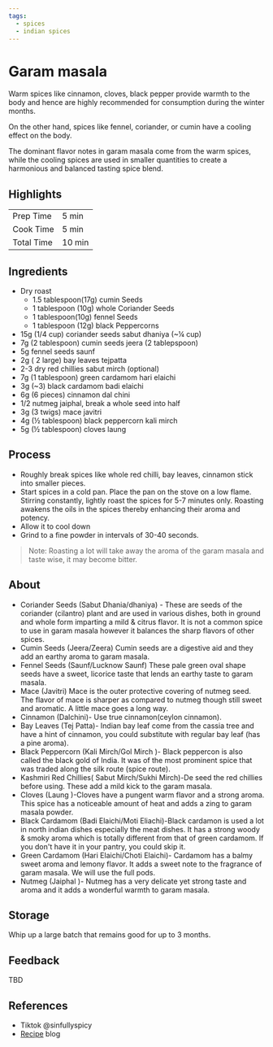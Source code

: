 ```yaml
---
tags:
  - spices
  - indian spices
---
```


# Garam masala

Warm spices like cinnamon, cloves, black pepper provide warmth to the body and hence are highly recommended for consumption during the winter months.

On the other hand, spices like fennel, coriander, or cumin have a cooling effect on the body.

The dominant flavor notes in garam masala come from the warm spices, while the cooling spices are used in smaller quantities to create a harmonious and balanced tasting spice blend.

## Highlights

| | |
|----|-----|
| Prep Time             | 5 min     |
| Cook Time             | 5 min     |
| Total Time            | 10 min    |

## Ingredients

* Dry roast
    * 1.5 tablespoon(17g) cumin Seeds
    * 1 tablespoon (10g) whole Coriander Seeds
    * 1 tablespoon(10g) fennel Seeds
    * 1 tablespoon (12g) black Peppercorns
* 15g (1/4 cup) coriander seeds sabut dhaniya (~¼ cup)
* 7g (2 tablespoon) cumin seeds jeera (2 tablepspoon)
* 5g fennel seeds saunf
* 2g ( 2 large) bay leaves tejpatta
* 2-3 dry red chillies sabut mirch (optional)
* 7g (1 tablespoon) green cardamom hari elaichi
* 3g (~3) black cardamom badi elaichi
* 6g (6 pieces) cinnamon dal chini
* 1/2 nutmeg jaiphal, break a whole seed into half
* 3g (3 twigs) mace javitri
* 4g (½ tablespoon) black peppercorn kali mirch
* 5g (½ tablespoon) cloves laung

## Process

* Roughly break spices like whole red chilli, bay leaves, cinnamon stick into smaller pieces.
* Start spices in a cold pan. Place the pan on the stove on a low flame. Stirring constantly, lightly roast the spices for 5-7 minutes only. Roasting awakens the oils in the spices thereby enhancing their aroma and potency.
* Allow it to cool down
* Grind to a fine powder in intervals of 30-40 seconds.

> Note: Roasting a lot will take away the aroma of the garam masala and taste wise, it may become bitter.

## About

* Coriander Seeds (Sabut Dhania/dhaniya) - These are seeds of the coriander (cilantro) plant and are used in various dishes, both in ground and whole form imparting a mild & citrus flavor. It is not a common spice to use in garam masala however it balances the sharp flavors of other spices.
* Cumin Seeds (Jeera/Zeera) Cumin seeds are a digestive aid and they add an earthy aroma to garam masala.
* Fennel Seeds (Saunf/Lucknow Saunf) These pale green oval shape seeds have a sweet, licorice taste that lends an earthy taste to garam masala.
* Mace (Javitri) Mace is the outer protective covering of nutmeg seed. The flavor of mace is sharper as compared to nutmeg though still sweet and aromatic. A little mace goes a long way.
* Cinnamon (Dalchini)- Use true cinnamon(ceylon cinnamon).
* Bay Leaves (Tej Patta)- Indian bay leaf come from the cassia tree and have a hint of cinnamon, you could substitute with regular bay leaf (has a pine aroma).
* Black Peppercorn (Kali Mirch/Gol Mirch )- Black peppercon is also called the black gold of India. It was of the most prominent spice that was traded along the silk route (spice route).
* Kashmiri Red Chillies( Sabut Mirch/Sukhi Mirch)-De seed the red chillies before using. These add a mild kick to the garam masala.
* Cloves (Laung )-Cloves have a pungent warm flavor and a strong aroma. This spice has a noticeable amount of heat and adds a zing to garam masala powder.
* Black Cardamom (Badi Elaichi/Moti Eliachi)-Black cardamon is used a lot in north indian dishes especially the meat dishes. It has a strong woody & smoky aroma which is totally different from that of green cardamom. If you don't have it in your pantry, you could skip it.
* Green Cardamom (Hari Elaichi/Choti Elaichi)- Cardamom has a balmy sweet aroma and lemony flavor. It adds a sweet note to the fragrance of garam masala. We will use the full pods.
* Nutmeg (Jaiphal )- Nutmeg has a very delicate yet strong taste and aroma and it adds a wonderful warmth to garam masala.

## Storage

Whip up a large batch that remains good for up to 3 months.

## Feedback

TBD

## References

* Tiktok @sinfullyspicy
* [Recipe](https://sinfullyspicy.com/homemade-punjabi-garam-masala-recipe/) blog
